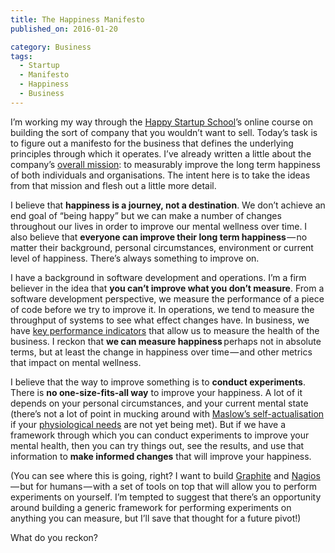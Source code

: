 ```yaml
---
title: The Happiness Manifesto
published_on: 2016-01-20

category: Business
tags:
  - Startup
  - Manifesto
  - Happiness
  - Business
---
```

I’m working my way through the
[Happy Startup School](http://www.thehappystartupschool.com/)’s online course
on building the sort of company that you wouldn’t want to sell. Today’s task is
to figure out a manifesto for the business that defines the underlying
principles through which it operates. I’ve already written a little about the
company’s [overall mission][1]: to measurably improve the long term happiness
of both individuals and organisations. The intent here is to take the ideas
from that mission and flesh out a little more detail.

I believe that **happiness is a journey, not a destination**. We don’t achieve
an end goal of “being happy” but we can make a number of changes throughout our
lives in order to improve our mental wellness over time. I also believe that
**everyone can improve their long term happiness** — no matter their
background, personal circumstances, environment or current level of happiness.
There’s always something to improve on.

I have a background in software development and operations. I’m a firm believer
in the idea that **you can’t improve what you don’t measure**. From a software
development perspective, we measure the performance of a piece of code before
we try to improve it. In operations, we tend to measure the throughput of
systems to see what effect changes have. In business, we have
[key performance indicators](https://en.wikipedia.org/wiki/Performance_indicator)
that allow us to measure the health of the business. I reckon that **we can
measure happiness**  perhaps not in absolute terms, but at least the change in
happiness over time — and other metrics that impact on mental wellness.

I believe that the way to improve something is to **conduct experiments**.
There is **no one-size-fits-all way** to improve your happiness. A lot of it
depends on your personal circumstances, and your current mental state (there’s
not a lot of point in mucking around with
[Maslow’s self-actualisation](https://en.wikipedia.org/wiki/Maslow%27s_hierarchy_of_needs#Self-actualization)
if your [physiological needs](https://en.wikipedia.org/wiki/Maslow%27s_hierarchy_of_needs#Physiological_needs)
are not yet being met). But if we have a framework through which you can
conduct experiments to improve your mental health, then you can try things out,
see the results, and use that information to **make informed changes** that
will improve your happiness.

(You can see where this is going, right? I want to build [Graphite][3] and
[Nagios][4] — but for humans — with a set of tools on top that will allow you
to perform experiments on yourself. I’m tempted to suggest that there’s an
opportunity around building a generic framework for performing experiments on
anything you can measure, but I’ll save that thought for a future pivot!)

[1]: https://woss.name/articles/the-happiness-mission
[4]: https://www.nagios.org/
[3]: http://graphite.wikidot.com/

What do you reckon?
